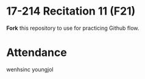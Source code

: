 # 17-214 Recitation 11 (F21)
**Fork** this repository to use for practicing Github flow.

# Attendance
wenhsinc
youngjol

